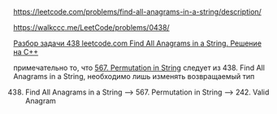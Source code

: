 
https://leetcode.com/problems/find-all-anagrams-in-a-string/description/

https://walkccc.me/LeetCode/problems/0438/

[Разбор задачи 438 leetcode.com Find All Anagrams in a String. Решение на C++](https://www.youtube.com/watch?v=VKB7q3Sfjuk&ab_channel=3.5%D0%B7%D0%B0%D0%B4%D0%B0%D1%87%D0%B8%D0%B2%D0%BD%D0%B5%D0%B4%D0%B5%D0%BB%D1%8E)

примечательно то, что [567. Permutation in String](https://leetcode.com/problems/permutation-in-string/description/) 
следует из 438. Find All Anagrams in a String, необходимо лишь изменять возвращаемый тип


438. Find All Anagrams in a String --> 567. Permutation in String --> 242. Valid Anagram

